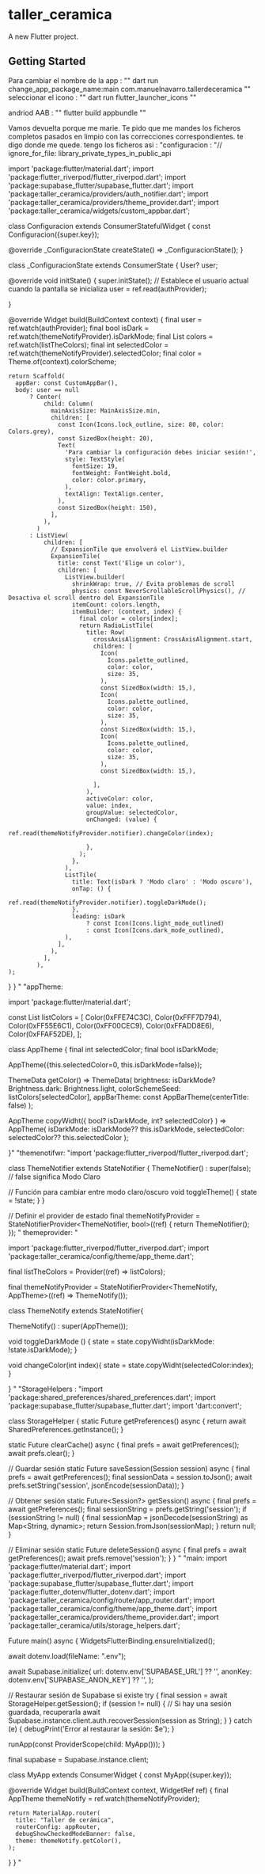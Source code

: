 # taller_ceramica

A new Flutter project.

## Getting Started

Para cambiar el nombre de la app :
""
dart run change_app_package_name:main com.manuelnavarro.tallerdeceramica
""
seleccionar el icono :
""
dart run flutter_launcher_icons 
""

andriod AAB :
""
flutter build appbundle
""

Vamos devuelta porque me marie.
Te pido que me mandes los ficheros completos pasados en limpio con las correcciones correspondientes. te digo donde me quede. tengo los ficheros asi :
"configuracion :
"// ignore_for_file: library_private_types_in_public_api

import 'package:flutter/material.dart';
import 'package:flutter_riverpod/flutter_riverpod.dart';
import 'package:supabase_flutter/supabase_flutter.dart';
import 'package:taller_ceramica/providers/auth_notifier.dart';
import 'package:taller_ceramica/providers/theme_provider.dart';
import 'package:taller_ceramica/widgets/custom_appbar.dart';

class Configuracion extends ConsumerStatefulWidget {
  const Configuracion({super.key});

  @override
  _ConfiguracionState createState() => _ConfiguracionState();
}

class _ConfiguracionState extends ConsumerState<Configuracion> {
  User? user;

  @override
  void initState() {
    super.initState();
    // Establece el usuario actual cuando la pantalla se inicializa
    user = ref.read(authProvider); 

  
  }

  @override
  Widget build(BuildContext context) {
    final user = ref.watch(authProvider);
    final bool isDark = ref.watch(themeNotifyProvider).isDarkMode;
    final List<Color> colors = ref.watch(listTheColors);
    final int selectedColor = ref.watch(themeNotifyProvider).selectedColor;
    final color = Theme.of(context).colorScheme;

    return Scaffold(
      appBar: const CustomAppBar(),
      body: user == null
          ? Center(
              child: Column(
                mainAxisSize: MainAxisSize.min,
                children: [
                  const Icon(Icons.lock_outline, size: 80, color: Colors.grey),
                  const SizedBox(height: 20),
                  Text(
                    'Para cambiar la configuración debes iniciar sesión!',
                    style: TextStyle(
                      fontSize: 19,
                      fontWeight: FontWeight.bold,
                      color: color.primary,
                    ),
                    textAlign: TextAlign.center,
                  ),
                  const SizedBox(height: 150),
                ],
              ),
            )
          : ListView(
              children: [
                // ExpansionTile que envolverá el ListView.builder
                ExpansionTile(
                  title: const Text('Elige un color'),
                  children: [
                    ListView.builder(
                      shrinkWrap: true, // Evita problemas de scroll
                      physics: const NeverScrollableScrollPhysics(), // Desactiva el scroll dentro del ExpansionTile
                      itemCount: colors.length,
                      itemBuilder: (context, index) {
                        final color = colors[index];
                        return RadioListTile(
                          title: Row(
                            crossAxisAlignment: CrossAxisAlignment.start,
                            children: [
                              Icon(
                                Icons.palette_outlined,
                                color: color,
                                size: 35,
                              ),
                              const SizedBox(width: 15,),
                              Icon(
                                Icons.palette_outlined,
                                color: color,
                                size: 35,
                              ),
                              const SizedBox(width: 15,),
                              Icon(
                                Icons.palette_outlined,
                                color: color,
                                size: 35,
                              ),
                              const SizedBox(width: 15,),
                              
                            ],
                          ),
                          activeColor: color,
                          value: index,
                          groupValue: selectedColor,
                          onChanged: (value) {
                            ref.read(themeNotifyProvider.notifier).changeColor(index);
                           
                          },
                        );
                      },
                    ),
                    ListTile(
                      title: Text(isDark ? 'Modo claro' : 'Modo oscuro'),
                      onTap: () {
                        ref.read(themeNotifyProvider.notifier).toggleDarkMode();
                      },
                      leading: isDark
                          ? const Icon(Icons.light_mode_outlined)
                          : const Icon(Icons.dark_mode_outlined),
                    ),
                  ],
                ),
              ],
            ),
    );
  }
} "
"appTheme:

import 'package:flutter/material.dart';


const List<Color> listColors = [
  Color(0xFFE74C3C), 
  Color(0xFFF7D794), 
  Color(0xFF55E6C1), 
  Color(0xFF00CEC9), 
  Color(0xFFADD8E6), 
  Color(0xFFAF52DE), 
];


class AppTheme {
  final int selectedColor;
  final bool isDarkMode;

  AppTheme({this.selectedColor=0, this.isDarkMode=false});

  ThemeData getColor() => ThemeData(
    brightness: isDarkMode? Brightness.dark: Brightness.light,
    colorSchemeSeed: listColors[selectedColor],
    appBarTheme: const AppBarTheme(centerTitle: false)
  );

  AppTheme copyWidht({
    bool? isDarkMode, 
    int? selectedColor}
    ) => AppTheme( 
      isDarkMode: isDarkMode?? this.isDarkMode,
      selectedColor: selectedColor?? this.selectedColor
    );


}"
"themenotifwr:
"import 'package:flutter_riverpod/flutter_riverpod.dart';

class ThemeNotifier extends StateNotifier<bool> {
  ThemeNotifier() : super(false); // false significa Modo Claro

  // Función para cambiar entre modo claro/oscuro
  void toggleTheme() {
    state = !state;
  }
}

// Definir el provider de estado
final themeNotifyProvider = StateNotifierProvider<ThemeNotifier, bool>((ref) {
  return ThemeNotifier();
}); "
themeprovider:
"

import 'package:flutter_riverpod/flutter_riverpod.dart';
import 'package:taller_ceramica/config/theme/app_theme.dart';



final listTheColors = Provider((ref) => listColors);

final themeNotifyProvider = StateNotifierProvider<ThemeNotify, AppTheme>((ref) => ThemeNotify());


class ThemeNotify extends StateNotifier<AppTheme>{

  ThemeNotify() : super(AppTheme());

  void toggleDarkMode () {
    state = state.copyWidht(isDarkMode: !state.isDarkMode);
  }

  void  changeColor(int index){
    state = state.copyWidht(selectedColor:index);
  }


} "
"StorageHelpers :
"import 'package:shared_preferences/shared_preferences.dart';
import 'package:supabase_flutter/supabase_flutter.dart';
import 'dart:convert';

class StorageHelper {
  static Future<SharedPreferences> getPreferences() async {
    return await SharedPreferences.getInstance();
  }

  static Future<void> clearCache() async {
    final prefs = await getPreferences();
    await prefs.clear();
  }

  // Guardar sesión
  static Future<void> saveSession(Session session) async {
    final prefs = await getPreferences();
    final sessionData = session.toJson();
    await prefs.setString('session', jsonEncode(sessionData));
  }

  // Obtener sesión
  static Future<Session?> getSession() async {
    final prefs = await getPreferences();
    final sessionString = prefs.getString('session');
    if (sessionString != null) {
      final sessionMap = jsonDecode(sessionString) as Map<String, dynamic>;
      return Session.fromJson(sessionMap);
    }
    return null;
  }

  // Eliminar sesión
  static Future<void> deleteSession() async {
    final prefs = await getPreferences();
    await prefs.remove('session');
  }
} "
"main:
import 'package:flutter/material.dart';
import 'package:flutter_riverpod/flutter_riverpod.dart';
import 'package:supabase_flutter/supabase_flutter.dart';
import 'package:flutter_dotenv/flutter_dotenv.dart';
import 'package:taller_ceramica/config/router/app_router.dart';
import 'package:taller_ceramica/config/theme/app_theme.dart';
import 'package:taller_ceramica/providers/theme_provider.dart';
import 'package:taller_ceramica/utils/storage_helpers.dart';

Future<void> main() async {
  WidgetsFlutterBinding.ensureInitialized();

  await dotenv.load(fileName: ".env");

  await Supabase.initialize(
    url: dotenv.env['SUPABASE_URL'] ?? '',
    anonKey: dotenv.env['SUPABASE_ANON_KEY'] ?? '',
  );

  // Restaurar sesión de Supabase si existe
  try {
    final session = await StorageHelper.getSession();
    if (session != null) {
      // Si hay una sesión guardada, recuperarla
      await Supabase.instance.client.auth.recoverSession(session as String);
    }
  } catch (e) {
    debugPrint('Error al restaurar la sesión: $e');
  }

  runApp(const ProviderScope(child: MyApp()));
}

final supabase = Supabase.instance.client;

class MyApp extends ConsumerWidget {
  const MyApp({super.key});

  @override
  Widget build(BuildContext context, WidgetRef ref) {
    final AppTheme themeNotify = ref.watch(themeNotifyProvider);

    return MaterialApp.router(
      title: "Taller de cerámica",
      routerConfig: appRouter,
      debugShowCheckedModeBanner: false,
      theme: themeNotify.getColor(),
    );
  }
} " 
